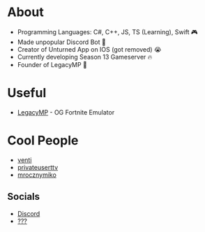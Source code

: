 
# About

- Programming Languages: C#, C++, JS, TS (Learning), Swift 🎮
- Made unpopular Discord Bot 🤖
- Creator of Unturned App on IOS (got removed) 😭
- Currently developing Season 13 Gameserver 🔥
- Founder of LegacyMP 👑

# Useful

- [LegacyMP](https://discord.gg/legacymp) - OG Fortnite Emulator

# Cool People

- [venti](https://discord.com/users/1269310184451211264)
- [privateuserttv](https://discord.com/users/917699408374677504)
- [mrocznymiko](https://discord.com/users/566245007661596672)

## Socials 

- [Discord](https://discord.com/users/1211351621951299658)
- [???](https://e-z.bio/onlyfans)
